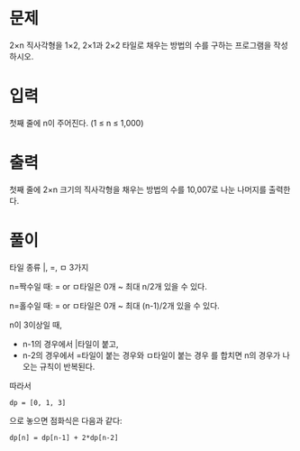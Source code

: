 # 문제
2×n 직사각형을 1×2, 2×1과 2×2 타일로 채우는 방법의 수를 구하는 프로그램을 작성하시오.

# 입력
첫째 줄에 n이 주어진다. (1 ≤ n ≤ 1,000)

# 출력
첫째 줄에 2×n 크기의 직사각형을 채우는 방법의 수를 10,007로 나눈 나머지를 출력한다.

# 풀이 

타일 종류 |, =, ㅁ 3가지

n=짝수일 때:
= or ㅁ타일은 0개 ~ 최대 n/2개 있을 수 있다.

n=홀수일 때:
= or ㅁ타일은 0개 ~ 최대 (n-1)/2개 있을 수 있다.

n이 3이상일 때, 
- n-1의 경우에서 |타일이 붙고,
- n-2의 경우에서 =타일이 붙는 경우와 ㅁ타일이 붙는 경우
를 합치면 n의 경우가 나오는 규칙이 반복된다.

따라서 

```
dp = [0, 1, 3]
```
으로 놓으면 점화식은 다음과 같다:
```
dp[n] = dp[n-1] + 2*dp[n-2]
```

